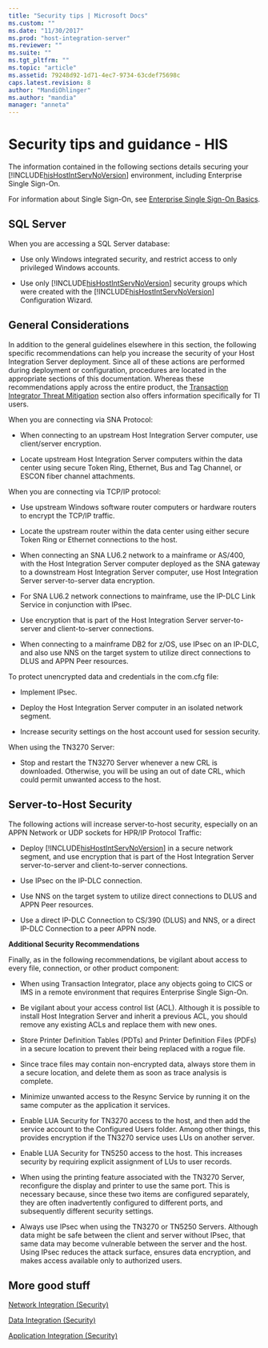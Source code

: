 ```yaml
---
title: "Security tips | Microsoft Docs"
ms.custom: ""
ms.date: "11/30/2017"
ms.prod: "host-integration-server"
ms.reviewer: ""
ms.suite: ""
ms.tgt_pltfrm: ""
ms.topic: "article"
ms.assetid: 79248d92-1d71-4ec7-9734-63cdef75698c
caps.latest.revision: 8
author: "MandiOhlinger"
ms.author: "mandia"
manager: "anneta"
---
```

# Security tips and guidance - HIS
The information contained in the following sections details securing your [!INCLUDE[hisHostIntServNoVersion](../includes/hishostintservnoversion-md.md)] environment, including Enterprise Single Sign-On.  
  
 For information about Single Sign-On, see [Enterprise Single Sign-On Basics](../esso/enterprise-single-sign-on-basics.md).  
  
## SQL Server
  
 When you are accessing a SQL Server database:  
  
-   Use only Windows integrated security, and restrict access to only privileged Windows accounts.  
  
-   Use only [!INCLUDE[hisHostIntServNoVersion](../includes/hishostintservnoversion-md.md)] security groups which were created with the [!INCLUDE[hisHostIntServNoVersion](../includes/hishostintservnoversion-md.md)] Configuration Wizard.  
  
## General Considerations
  
 In addition to the general guidelines elsewhere in this section, the following specific recommendations can help you increase the security of your Host Integration Server deployment. Since all of these actions are performed during deployment or configuration, procedures are located in the appropriate sections of this documentation. Whereas these recommendations apply across the entire product, the [Transaction Integrator Threat Mitigation](../core/transaction-integrator-threat-mitigation2.md) section also offers information specifically for TI users.  
  
 When you are connecting via SNA Protocol:  
  
-   When connecting to an upstream Host Integration Server computer, use client/server encryption.  
  
-   Locate upstream Host Integration Server computers within the data center using secure Token Ring, Ethernet, Bus and Tag Channel, or ESCON fiber channel attachments.  
  
 When you are connecting via TCP/IP protocol:  
  
-   Use upstream Windows software router computers or hardware routers to encrypt the TCP/IP traffic.  
  
-   Locate the upstream router within the data center using either secure Token Ring or Ethernet connections to the host.  
  
-   When connecting an SNA LU6.2 network to a mainframe or AS/400, with the Host Integration Server computer deployed as the SNA gateway to a downstream Host Integration Server computer, use Host Integration Server server-to-server data encryption.  
  
-   For SNA LU6.2 network connections to mainframe, use the IP-DLC Link Service in conjunction with IPsec.  
  
-   Use encryption that is part of the Host Integration Server server-to-server and client-to-server connections.  
  
-   When connecting to a mainframe DB2 for z/OS, use IPsec on an IP-DLC, and also use NNS on the target system to utilize direct connections to DLUS and APPN Peer resources.  
  
 To protect unencrypted data and credentials in the com.cfg file:  
  
-   Implement IPsec.  
  
-   Deploy the Host Integration Server computer in an isolated network segment.  
  
-   Increase security settings on the host account used for session security.  
  
 When using the TN3270 Server:  
  
-   Stop and restart the TN3270 Server whenever a new CRL is downloaded. Otherwise, you will be using an out of date CRL, which could permit unwanted access to the host.  
  
## Server-to-Host Security
  
 The following actions will increase server-to-host security, especially on an APPN Network or UDP sockets for HPR/IP Protocol Traffic:  
  
-   Deploy [!INCLUDE[hisHostIntServNoVersion](../includes/hishostintservnoversion-md.md)] in a secure network segment, and use encryption that is part of the Host Integration Server server-to-server and client-to-server connections.  
  
-   Use IPsec on the IP-DLC connection.  
  
-   Use NNS on the target system to utilize direct connections to DLUS and APPN Peer resources.  
  
-   Use a direct IP-DLC Connection to CS/390 (DLUS) and NNS, or a direct IP-DLC Connection to a peer APPN node.  
  
 **Additional Security Recommendations**  
  
 Finally, as in the following recommendations, be vigilant about access to every file, connection, or other product component:  
  
-   When using Transaction Integrator, place any objects going to CICS or IMS in a remote environment that requires Enterprise Single Sign-On.  
  
-   Be vigilant about your access control list (ACL). Although it is possible to install Host Integration Server and inherit a previous ACL, you should remove any existing ACLs and replace them with new ones.  
  
-   Store Printer Definition Tables (PDTs) and Printer Definition Files (PDFs) in a secure location to prevent their being replaced with a rogue file.  
  
-   Since trace files may contain non-encrypted data, always store them in a secure location, and delete them as soon as trace analysis is complete.  
  
-   Minimize unwanted access to the Resync Service by running it on the same computer as the application it services.  
  
-   Enable LUA Security for TN3270 access to the host, and then add the service account to the Configured Users folder. Among other things, this provides encryption if the TN3270 service uses LUs on another server.  
  
-   Enable LUA Security for TN5250 access to the host. This increases security by requiring explicit assignment of LUs to user records.  
  
-   When using the printing feature associated with the TN3270 Server, reconfigure the display and printer to use the same port. This is necessary because, since these two items are configured separately, they are often inadvertently configured to different ports, and subsequently different security settings.  
  
-   Always use IPsec when using the TN3270 or TN5250 Servers. Although data might be safe between the client and server without IPsec, that same data may become vulnerable between the server and the host. Using IPsec reduces the attack surface, ensures data encryption, and makes access available only to authorized users.  
  
## More good stuff
 [Network Integration (Security)](../core/network-integration-security-2.md)  
  
 [Data Integration (Security)](../core/data-integration-security-2.md)  
  
 [Application Integration (Security)](../core/application-integration-security-2.md)
